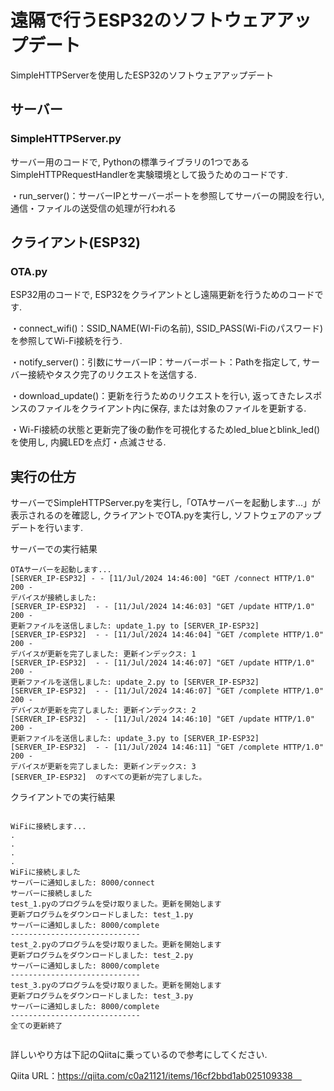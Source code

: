 # 遠隔で行うESP32のソフトウェアアップデート
SimpleHTTPServerを使用したESP32のソフトウェアアップデート

## サーバー

### SimpleHTTPServer.py
サーバー用のコードで, Pythonの標準ライブラリの1つであるSimpleHTTPRequestHandlerを実験環境として扱うためのコードです.

  ・run_server()：サーバーIPとサーバーポートを参照してサーバーの開設を行い, 通信・ファイルの送受信の処理が行われる

## クライアント(ESP32)

### OTA.py
ESP32用のコードで, ESP32をクライアントとし遠隔更新を行うためのコードです.

  ・connect_wifi()：SSID_NAME(WI-Fiの名前), SSID_PASS(Wi-Fiのパスワード)を参照してWi-Fi接続を行う.

  ・notify_server()：引数にサーバーIP：サーバーポート：Pathを指定して, サーバー接続やタスク完了のリクエストを送信する.
  
  ・download_update()：更新を行うためのリクエストを行い, 返ってきたレスポンスのファイルをクライアント内に保存, または対象のファイルを更新する.
  
  ・Wi-Fi接続の状態と更新完了後の動作を可視化するためled_blueとblink_led()を使用し, 内臓LEDを点灯・点滅させる.

## 実行の仕方
サーバーでSimpleHTTPServer.pyを実行し,「OTAサーバーを起動します...」が表示されるのを確認し, クライアントでOTA.pyを実行し, ソフトウェアのアップデートを行います.

サーバーでの実行結果
```
OTAサーバーを起動します...
[SERVER_IP-ESP32] - - [11/Jul/2024 14:46:00] "GET /connect HTTP/1.0" 200 -
デバイスが接続しました:
[SERVER_IP-ESP32]  - - [11/Jul/2024 14:46:03] "GET /update HTTP/1.0" 200 -
更新ファイルを送信しました: update_1.py to [SERVER_IP-ESP32]
[SERVER_IP-ESP32]  - - [11/Jul/2024 14:46:04] "GET /complete HTTP/1.0" 200 -
デバイスが更新を完了しました: 更新インデックス: 1
[SERVER_IP-ESP32]  - - [11/Jul/2024 14:46:07] "GET /update HTTP/1.0" 200 -
更新ファイルを送信しました: update_2.py to [SERVER_IP-ESP32]
[SERVER_IP-ESP32]  - - [11/Jul/2024 14:46:07] "GET /complete HTTP/1.0" 200 -
デバイスが更新を完了しました: 更新インデックス: 2
[SERVER_IP-ESP32]  - - [11/Jul/2024 14:46:10] "GET /update HTTP/1.0" 200 -
更新ファイルを送信しました: update_3.py to [SERVER_IP-ESP32]
[SERVER_IP-ESP32]  - - [11/Jul/2024 14:46:11] "GET /complete HTTP/1.0" 200 -
デバイスが更新を完了しました: 更新インデックス: 3
[SERVER_IP-ESP32]  のすべての更新が完了しました。

```

クライアントでの実行結果
```

WiFiに接続します...
.
.
.
.
WiFiに接続しました
サーバーに通知しました: 8000/connect
サーバーに接続しました
test_1.pyのプログラムを受け取りました。更新を開始します
更新プログラムをダウンロードしました: test_1.py
サーバーに通知しました: 8000/complete
-----------------------------
test_2.pyのプログラムを受け取りました。更新を開始します
更新プログラムをダウンロードしました: test_2.py
サーバーに通知しました: 8000/complete
-----------------------------
test_3.pyのプログラムを受け取りました。更新を開始します
更新プログラムをダウンロードしました: test_3.py
サーバーに通知しました: 8000/complete
-----------------------------
全ての更新終了


```

詳しいやり方は下記のQiitaに乗っているので参考にしてください.

Qiita URL：https://qiita.com/c0a21121/items/16cf2bbd1ab025109338　
